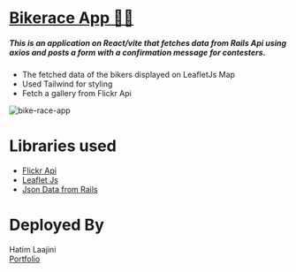 # [Bikerace App 🚵‍♂️](https://bikerace-colorado.vercel.app/)
##### This is an application on React/vite that fetches data from Rails Api using axios and posts a form with a confirmation message for contesters.
- The fetched data of the bikers displayed on LeafletJs Map
- Used Tailwind for styling
- Fetch a gallery from Flickr Api 

<img src="https://devhl.dev/_next/image?url=https%3A%2F%2Fmedia.graphassets.com%2Fv4U2zZaRwineACgywo4s&w=640&q=75" alt="bike-race-app" />

# Libraries used
- <a href="https://www.flickr.com/services/api/" target="_blank">Flickr Api</a>
- <a href="https://react-leaflet.js.org/" target="_blank">Leaflet Js</a>
- <a href="https://serene-castle-01441.herokuapp.com//api/v1/bikers" target="_blank">Json Data from Rails</a>

# Deployed By 
Hatim Laajini <br/>
<a href="https://devhl.dev" target="_blank">Portfolio</a>
